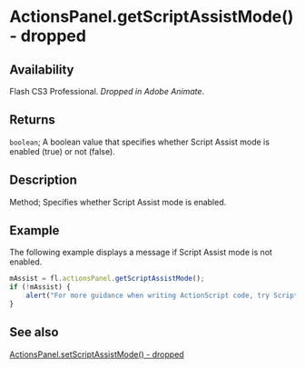 # ActionsPanel.getScriptAssistMode() - dropped

## Availability

Flash CS3 Professional. *Dropped in Adobe Animate*.

## Returns

`boolean`; A boolean value that specifies whether Script Assist mode is enabled (true) or not (false).

## Description

Method; Specifies whether Script Assist mode is enabled.

## Example

The following example displays a message if Script Assist mode is not enabled.

```javascript
mAssist = fl.actionsPanel.getScriptAssistMode();
if (!mAssist) {
    alert("For more guidance when writing ActionScript code, try Script Assist mode");
}
```

## See also

[ActionsPanel.setScriptAssistMode() - dropped](../ActionsPanel_object/ActionsPanel6.md)
